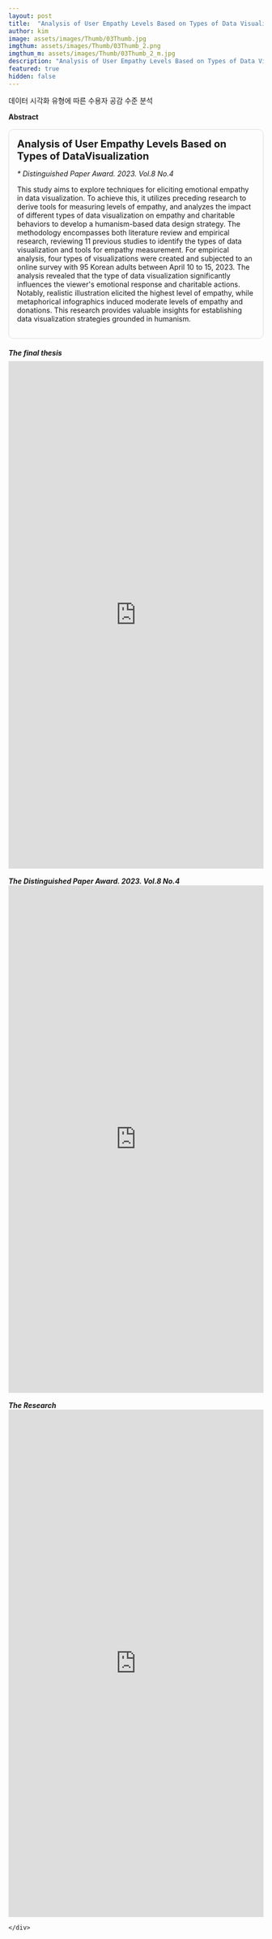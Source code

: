 ```yaml
---
layout: post
title:  "Analysis of User Empathy Levels Based on Types of Data Visualization"
author: kim
image: assets/images/Thumb/03Thumb.jpg
imgthum: assets/images/Thumb/03Thumb_2.png
imgthum_m: assets/images/Thumb/03Thumb_2_m.jpg
description: "Analysis of User Empathy Levels Based on Types of Data Visualization"
featured: true
hidden: false
---
```


데이터 시각화 유형에 따른 수용자 공감 수준 분석

<div class="row justify-content-between" style="">
    <div class="top_title">
        <b>Abstract</b>
    </div>
    <div class="col-md-12">
        <div style="margin-bottom:1rem;">
            <div style="border:1px solid #ddd; padding:1rem;margin:1rem 0;border-radius:10px;">
                <b style="font-size:20px;">Analysis of User Empathy Levels Based on Types of DataVisualization</b>
                <p style="margin-bottom:0;"><i> * Distinguished Paper Award. 2023. Vol.8 No.4</i></p>
                <P>This study aims to explore techniques for eliciting emotional empathy in data visualization. To achieve this, it utilizes preceding research to derive tools for measuring levels of empathy, and analyzes the impact of different types of data visualization on empathy and charitable behaviors to develop a humanism-based data design strategy. The methodology encompasses both literature review and empirical research, reviewing 11 previous studies to identify the types of data visualization and tools for empathy measurement. For empirical analysis, four types of visualizations were created and subjected to an online survey with 95 Korean adults between April 10 to 15, 2023. The analysis revealed that the type of data visualization significantly influences the viewer's emotional response and charitable actions. Notably, realistic illustration elicited the highest level of empathy, while metaphorical infographics induced moderate levels of empathy and donations. This research provides valuable insights for establishing data visualization strategies grounded in humanism.</P>
            </div>
        </div>
        <div>
            <div class="thesis_box">
                <h5 style="margin-bottom:0.5rem;">The final thesis</h5><!--최종논문--->
                <iframe src="https://docs.google.com/gview?url=https://infovizlab.github.io{{site.baseurl}}/pdf_file/Empathy_level_light.pdf&embedded=true" title="example" width="100%" height="1000" frameborder="0"></iframe>
            </div>
            <div class="thesis_box">
                <h5 style="margin-bottom:0;margin-top:1rem;">The Distinguished Paper Award. 2023. Vol.8 No.4</h5><!--우수상--->
                <iframe src="https://docs.google.com/gview?url=https://infovizlab.github.io{{site.baseurl}}/pdf_file/Design_Research_2023(Vol.8No.４).pdf&embedded=true" title="example" width="100%" height="1000" frameborder="0"></iframe>
            </div>
            <div class="thesis_box">
            <h5 style="margin-bottom:0;margin-top:1rem;">The Research</h5><!--설문--->
            <iframe src="https://docs.google.com/gview?url=https://infovizlab.github.io{{site.baseurl}}/pdf_file/Empathy_level_Research.pdf&embedded=true" title="example" width="100%" height="1000" frameborder="0"></iframe>
            </div>
        </div>
        
    </div>
</div>

